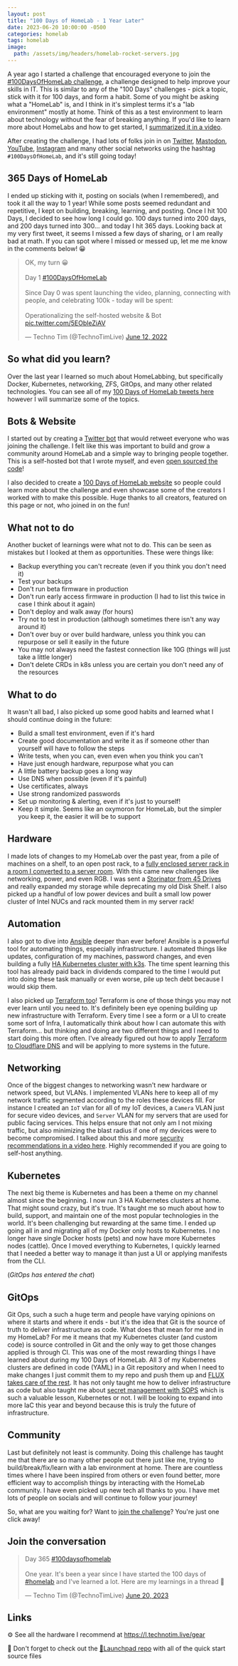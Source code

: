 ```yaml
---
layout: post
title: "100 Days of HomeLab - 1 Year Later"
date: 2023-06-20 10:00:00 -0500
categories: homelab
tags: homelab
image:
  path: /assets/img/headers/homelab-rocket-servers.jpg
---
```


A year ago I started a challenge that encouraged everyone to join the [#100DaysOfHomeLab challenge](/posts/100-days-of-homelab), a challenge designed to help improve your skills in IT. This is similar to any of the "100 Days" challenges - pick a topic, stick with it for 100 days, and form a habit. Some of you might be asking what a "HomeLab" is, and I think in it's simplest terms it's a "lab environment" mostly at home. Think of this as a test environment to learn about technology without the fear of breaking anything. If you'd like to learn more about HomeLabs and how to get started, I [summarized it in a video](https://www.youtube.com/watch?v=gPGf4Y8nQqM).

After creating the challenge, I had lots of folks join in on [Twitter](https://twitter.com/hashtag/100daysofhomelab), [Mastodon](https://mastodon.social/tags/100daysofhomelab), [YouTube](https://www.youtube.com/hashtag/100daysofhomelab), [Instagram](https://www.instagram.com/explore/tags/100daysofhomelab/) and many other social networks using the hashtag `#100DaysOfHomeLab`, and it's still going today!

## 365 Days of HomeLab

I ended up sticking with it, posting on socials (when I remembered), and took it all the way to 1 year! While some posts seemed redundant and repetitive, I kept on building, breaking, learning, and posting. Once I hit 100 Days, I decided to see how long I could go. 100 days turned into 200 days, and 200 days turned into 300... and today I hit 365 days. Looking back at my very first tweet, it seems I missed a few days of sharing, or I am really bad at math. If you can spot where I missed or messed up, let me me know in the comments below! 😀

<blockquote class="twitter-tweet" data-dnt="true" data-theme="dark"><p lang="en" dir="ltr">OK, my turn 😀<br><br>Day 1 <a href="https://twitter.com/hashtag/100DaysOfHomeLab?src=hash&amp;ref_src=twsrc%5Etfw">#100DaysOfHomeLab</a> <br><br>Since Day 0 was spent launching the video, planning, connecting with people, and celebrating 100k - today will be spent:<br><br>Operationalizing the self-hosted website &amp; Bot <a href="https://t.co/5EObleZiAV">pic.twitter.com/5EObleZiAV</a></p>&mdash; Techno Tim (@TechnoTimLive) <a href="https://twitter.com/TechnoTimLive/status/1536007162840944640?ref_src=twsrc%5Etfw">June 12, 2022</a></blockquote> <script async src="https://platform.twitter.com/widgets.js" charset="utf-8"></script>

## So what did you learn?

Over the last year I learned so much about HomeLabbing, but specifically Docker, Kubernetes, networking, ZFS, GitOps, and many other related technologies. You can see all of my [100 Days of HomeLab tweets here](<https://twitter.com/search?q=(%23100daysofhomelab)%20(from%3Atechnotimlive)%20-filter%3Areplies&src=typed_query&f=live>) however I will summarize some of the topics.

## Bots & Website

I started out by creating a [Twitter bot](https://twitter.com/100DaysHomeLab) that would retweet everyone who was joining the challenge. I felt like this was important to build and grow a community around HomeLab and a simple way to bringing people together. This is a self-hosted bot that I wrote myself, and even [open sourced the code](https://github.com/techno-tim/techno-boto-twitter)!

I also decided to create a [100 Days of HomeLab website](https://100daysofhomelab.com/) so people could learn more about the challenge and even showcase some of the creators I worked with to make this possible. Huge thanks to all creators, featured on this page or not, who joined in on the fun!

## What not to do

Another bucket of learnings were what not to do. This can be seen as mistakes but I looked at them as opportunities. These were things like:

- Backup everything you can't recreate (even if you think you don't need it)
- Test your backups
- Don't run beta firmware in production
- Don't run early access firmware in production (I had to list this twice in case I think about it again)
- Don't deploy and walk away (for hours)
- Try not to test in production (although sometimes there isn't any way around it)
- Don't over buy or over build hardware, unless you think you can repurpose or sell it easily in the future
- You may not always need the fastest connection like 10G (things will just take a little longer)
- Don't delete CRDs in k8s unless you are certain you don't need any of the resources

## What to do

It wasn't all bad, I also picked up some good habits and learned what I should continue doing in the future:

- Build a small test environment, even if it's hard
- Create good documentation and write it as if someone other than yourself will have to follow the steps
- Write tests, when you can, even even when you think you can't
- Have just enough hardware, repurpose what you can
- A little battery backup goes a long way
- Use DNS when possible (even if it's painful)
- Use certificates, always
- Use strong randomized passwords
- Set up monitoring & alerting, even if it's just to yourself!
- Keep it simple. Seems like an oxymoron for HomeLab, but the simpler you keep it, the easier it will be to support

## Hardware

I made lots of changes to my HomeLab over the past year, from a pile of machines on a shelf, to an open post rack, to a [fully enclosed server rack in a room I converted to a server room](https://www.youtube.com/watch?v=dzh3so5wOro). With this came new challenges like networking, power, and even RGB. I was sent a [Storinator from 45 Drives](https://www.youtube.com/watch?v=yqiCsSNpwjQ) and really expanded my storage while deprecating my old Disk Shelf. I also picked up a handful of low power devices and built a small low power cluster of Intel NUCs and rack mounted them in my server rack!

## Automation

I also got to dive into [Ansible](https://www.ansible.com/) deeper than ever before! Ansible is a powerful tool for automating things, especially infrastructure. I automated things like updates, configuration of my machines, password changes, and even building a fully [HA Kubernetes cluster with k3s](https://github.com/techno-tim/k3s-ansible). The time spent learning this tool has already paid back in dividends compared to the time I would put into doing these task manually or even worse, pile up tech debt because I would skip them.

I also picked up [Terraform too](https://www.terraform.io/)! Terraform is one of those things you may not ever learn until you need to. It's definitely been eye opening building up new infrastructure with Terraform. Every time I see a form or a UI to create some sort of Infra, I automatically think about how I can automate this with Terraform... but thinking and doing are two different things and I need to start doing this more often. I've already figured out how to apply [Terraform to Cloudflare DNS](https://www.youtube.com/watch?v=FmYvrxYvBP0) and will be applying to more systems in the future.

## Networking

Once of the biggest changes to networking wasn't new hardware or network speed, but VLANs. I implemented VLANs here to keep all of my network traffic segmented according to the roles these devices fill. For instance I created an `IoT` vlan for all of my IoT devices, a `Camera` VLAN just for secure video devices, and `Server` VLAN for my servers that are used for public facing services. This helps ensure that not only am I not mixing traffic, but also minimizing the blast radius if one of my devices were to become compromised. I talked about this and more [security recommendations in a video here](https://www.youtube.com/watch?v=Cs8yOmTJNYQ). Highly recommended if you are going to self-host anything.

## Kubernetes

The next big theme is Kubernetes and has been a theme on my channel almost since the beginning. I now run 3 HA Kubernetes clusters at home. That might sound crazy, but it's true. It's taught me so much about how to build, support, and maintain one of the most popular technologies in the world. It's been challenging but rewarding at the same time. I ended up going all in and migrating all of my Docker only hosts to Kubernetes. I no longer have single Docker hosts (pets) and now have more Kubernetes nodes (cattle). Once I moved everything to Kubernetes, I quickly learned that I needed a better way to manage it than just a UI or applying manifests from the CLI.

(_GitOps has entered the chat_)

## GitOps

Git Ops, such a such a huge term and people have varying opinions on where it starts and where it ends - but it's the idea that Git is the source of truth to deliver infrastructure as code. What does that mean for me and in my HomeLab? For me it means that my Kubernetes cluster (and custom code) is source controlled in Git and the only way to get those changes applied is through CI. This was one of the most rewarding things I have learned about during my 100 Days of HomeLab. All 3 of my Kubernetes clusters are defined in code (YAML) in a Git repository and when I need to make changes I just commit them to my repo and push them up and [FLUX takes care of the rest](/posts/flux-devops-gitops/). It has not only taught me how to deliver infrastructure as code but also taught me about [secret management with SOPS](/posts/secret-encryption-sops/) which is such a valuable lesson, Kubernetes or not. I will be looking to expand into more IaC this year and beyond because this is truly the future of infrastructure.

## Community

Last but definitely not least is community. Doing this challenge has taught me that there are so many other people out there just like me, trying to build/break/fix/learn with a lab environment at home. There are countless times where I have been inspired from others or even found better, more efficient way to accomplish things by interacting with the HomeLab community. I have even picked up new tech all thanks to you. I have met lots of people on socials and will continue to follow your journey!

So, what are you waiting for? Want to [join the challenge](https://twitter.com/intent/tweet?text=I%27m%20publicly%20committing%20to%20the%20100DaysOfHomeLab%20Challenge%20starting%20today!%20Join%20me!&url=https%3A%2F%2F100daysofhomelab.com&hashtags=100DaysOfHomeLab)? You're just one click away!

## Join the conversation

<blockquote class="twitter-tweet" data-dnt="true" data-theme="dark"><p lang="en" dir="ltr">Day 365 <a href="https://twitter.com/hashtag/100daysofhomelab?src=hash&amp;ref_src=twsrc%5Etfw">#100daysofhomelab</a> <br><br>One year. It&#39;s been a year since I have started the 100 days of <a href="https://twitter.com/hashtag/homelab?src=hash&amp;ref_src=twsrc%5Etfw">#homelab</a> and I&#39;ve learned a lot. Here are my learnings in a thread 🧵</p>&mdash; Techno Tim (@TechnoTimLive) <a href="https://twitter.com/TechnoTimLive/status/1671261492392648709?ref_src=twsrc%5Etfw">June 20, 2023</a></blockquote> <script async src="https://platform.twitter.com/widgets.js" charset="utf-8"></script>

## Links

⚙️ See all the hardware I recommend at <https://l.technotim.live/gear>

🚀 Don't forget to check out the [🚀Launchpad repo](https://l.technotim.live/quick-start) with all of the quick start source files
